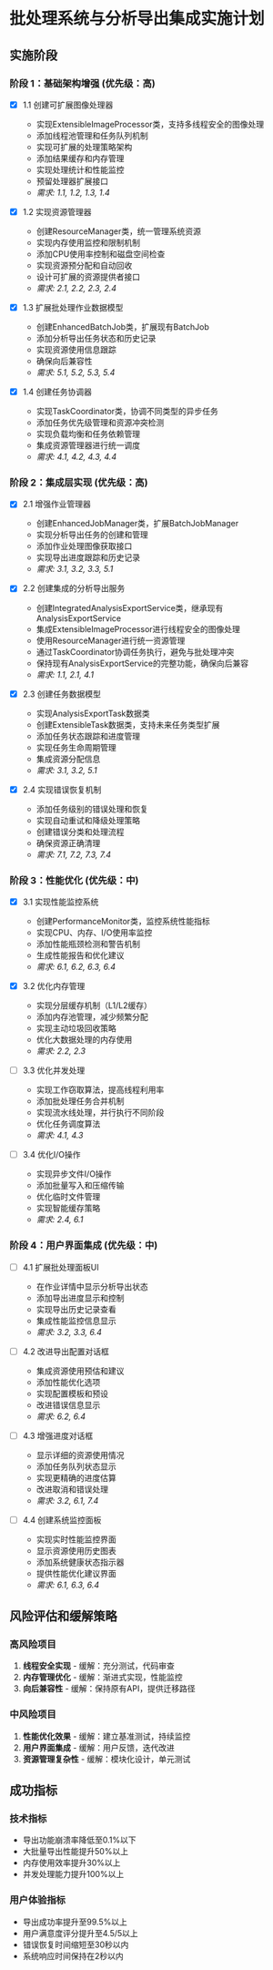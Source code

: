 # 批处理系统与分析导出集成实施计划

## 实施阶段

### 阶段 1：基础架构增强 (优先级：高)

- [x] 1.1 创建可扩展图像处理器
  - 实现ExtensibleImageProcessor类，支持多线程安全的图像处理
  - 添加线程池管理和任务队列机制
  - 实现可扩展的处理策略架构
  - 添加结果缓存和内存管理
  - 实现处理统计和性能监控
  - 预留处理器扩展接口
  - _需求: 1.1, 1.2, 1.3, 1.4_

- [x] 1.2 实现资源管理器
  - 创建ResourceManager类，统一管理系统资源
  - 实现内存使用监控和限制机制
  - 添加CPU使用率控制和磁盘空间检查
  - 实现资源预分配和自动回收
  - 设计可扩展的资源提供者接口
  - _需求: 2.1, 2.2, 2.3, 2.4_

- [x] 1.3 扩展批处理作业数据模型
  - 创建EnhancedBatchJob类，扩展现有BatchJob
  - 添加分析导出任务状态和历史记录
  - 实现资源使用信息跟踪
  - 确保向后兼容性
  - _需求: 5.1, 5.2, 5.3, 5.4_

- [x] 1.4 创建任务协调器
  - 实现TaskCoordinator类，协调不同类型的异步任务
  - 添加任务优先级管理和资源冲突检测
  - 实现负载均衡和任务依赖管理
  - 集成资源管理器进行统一调度
  - _需求: 4.1, 4.2, 4.3, 4.4_

### 阶段 2：集成层实现 (优先级：高)

- [x] 2.1 增强作业管理器
  - 创建EnhancedJobManager类，扩展BatchJobManager
  - 实现分析导出任务的创建和管理
  - 添加作业处理图像获取接口
  - 实现导出进度跟踪和历史记录
  - _需求: 3.1, 3.2, 3.3, 5.1_

- [x] 2.2 创建集成的分析导出服务
  - 创建IntegratedAnalysisExportService类，继承现有AnalysisExportService
  - 集成ExtensibleImageProcessor进行线程安全的图像处理
  - 使用ResourceManager进行统一资源管理
  - 通过TaskCoordinator协调任务执行，避免与批处理冲突
  - 保持现有AnalysisExportService的完整功能，确保向后兼容
  - _需求: 1.1, 2.1, 4.1_

- [x] 2.3 创建任务数据模型
  - 实现AnalysisExportTask数据类
  - 创建ExtensibleTask数据类，支持未来任务类型扩展
  - 添加任务状态跟踪和进度管理
  - 实现任务生命周期管理
  - 集成资源分配信息
  - _需求: 3.1, 3.2, 5.1_

- [x] 2.4 实现错误恢复机制
  - 添加任务级别的错误处理和恢复
  - 实现自动重试和降级处理策略
  - 创建错误分类和处理流程
  - 确保资源正确清理
  - _需求: 7.1, 7.2, 7.3, 7.4_

### 阶段 3：性能优化 (优先级：中)

- [x] 3.1 实现性能监控系统
  - 创建PerformanceMonitor类，监控系统性能指标
  - 实现CPU、内存、I/O使用率监控
  - 添加性能瓶颈检测和警告机制
  - 生成性能报告和优化建议
  - _需求: 6.1, 6.2, 6.3, 6.4_

- [x] 3.2 优化内存管理
  - 实现分层缓存机制（L1/L2缓存）
  - 添加内存池管理，减少频繁分配
  - 实现主动垃圾回收策略
  - 优化大数据处理的内存使用
  - _需求: 2.2, 2.3_

- [ ] 3.3 优化并发处理
  - 实现工作窃取算法，提高线程利用率
  - 添加批处理任务合并机制
  - 实现流水线处理，并行执行不同阶段
  - 优化任务调度算法
  - _需求: 4.1, 4.3_

- [ ] 3.4 优化I/O操作
  - 实现异步文件I/O操作
  - 添加批量写入和压缩传输
  - 优化临时文件管理
  - 实现智能缓存策略
  - _需求: 2.4, 6.1_

### 阶段 4：用户界面集成 (优先级：中)

- [ ] 4.1 扩展批处理面板UI
  - 在作业详情中显示分析导出状态
  - 添加导出进度显示和控制
  - 实现导出历史记录查看
  - 集成性能监控信息显示
  - _需求: 3.2, 3.3, 6.4_

- [ ] 4.2 改进导出配置对话框
  - 集成资源使用预估和建议
  - 添加性能优化选项
  - 实现配置模板和预设
  - 改进错误信息显示
  - _需求: 6.2, 6.4_

- [ ] 4.3 增强进度对话框
  - 显示详细的资源使用情况
  - 添加任务队列状态显示
  - 实现更精确的进度估算
  - 改进取消和错误处理
  - _需求: 3.2, 6.1, 7.4_

- [ ] 4.4 创建系统监控面板
  - 实现实时性能监控界面
  - 显示资源使用历史图表
  - 添加系统健康状态指示器
  - 提供性能优化建议界面
  - _需求: 6.1, 6.3, 6.4_


## 风险评估和缓解策略

### 高风险项目
1. **线程安全实现** - 缓解：充分测试，代码审查
2. **内存管理优化** - 缓解：渐进式实现，性能监控
3. **向后兼容性** - 缓解：保持原有API，提供迁移路径

### 中风险项目
1. **性能优化效果** - 缓解：建立基准测试，持续监控
2. **用户界面集成** - 缓解：用户反馈，迭代改进
3. **资源管理复杂性** - 缓解：模块化设计，单元测试

## 成功指标

### 技术指标
- 导出功能崩溃率降低至0.1%以下
- 大批量导出性能提升50%以上
- 内存使用效率提升30%以上
- 并发处理能力提升100%以上

### 用户体验指标
- 导出成功率提升至99.5%以上
- 用户满意度评分提升至4.5/5以上
- 错误恢复时间缩短至30秒以内
- 系统响应时间保持在2秒以内
